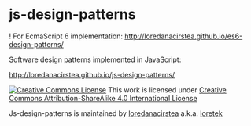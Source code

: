 js-design-patterns
==================

! For EcmaScript 6 implementation: http://loredanacirstea.github.io/es6-design-patterns/

Software design patterns implemented in JavaScript:

http://loredanacirstea.github.io/js-design-patterns/

[![Creative Commons License](https://i.creativecommons.org/l/by-sa/4.0/88x31.png)](http://creativecommons.org/licenses/by-sa/4.0/)
This work is licensed under [Creative Commons Attribution-ShareAlike 4.0 International License](http://creativecommons.org/licenses/by-sa/4.0/)

Js-design-patterns is maintained by [loredanacirstea](https://github.com/loredanacirstea) a.k.a. [loretek](http://loretek.ro)
